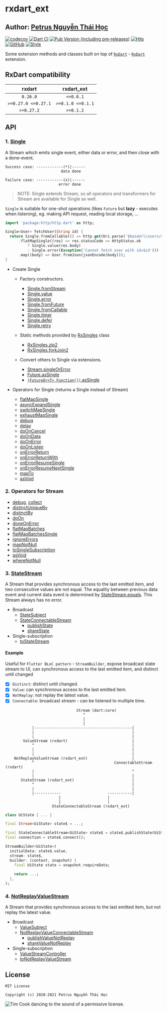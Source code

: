 # rxdart_ext

## Author: [Petrus Nguyễn Thái Học](https://github.com/hoc081098)

[![codecov](https://codecov.io/gh/hoc081098/rxdart_ext/branch/master/graph/badge.svg?token=OYMVzeUB1m)](https://codecov.io/gh/hoc081098/rxdart_ext)
[![Dart CI](https://github.com/hoc081098/rxdart_ext/actions/workflows/dart.yml/badge.svg)](https://github.com/hoc081098/rxdart_ext/actions/workflows/dart.yml)
[![Pub Version (including pre-releases)](https://img.shields.io/pub/v/rxdart_ext?include_prereleases)](https://pub.dev/packages/rxdart_ext)
[![Hits](https://hits.seeyoufarm.com/api/count/incr/badge.svg?url=https%3A%2F%2Fgithub.com%2Fhoc081098%2Frxdart_ext&count_bg=%2379C83D&title_bg=%23555555&icon=&icon_color=%23E7E7E7&title=hits&edge_flat=false)](https://hits.seeyoufarm.com)
[![GitHub](https://img.shields.io/github/license/hoc081098/rxdart_ext?color=4EB1BA)](https://opensource.org/licenses/MIT)
[![Style](https://img.shields.io/badge/lints-40c4ff.svg)](https://pub.dev/packages/lints)

Some extension methods and classes built on top of [`RxDart`](https://pub.dev/packages/rxdart) - [`RxDart`](https://pub.dev/packages/rxdart) extension.

## RxDart compatibility

|  rxdart   | rxdart_ext |
|  :---:    | :---:      |
|  `0.26.0`  | `<=0.0.1`     |
|  `>=0.27.0 <=0.27.1`  | `>=0.1.0 <=0.1.1`  |
|  `>=0.27.2`           | `>=0.1.2`  |


## API

### 1. [Single](https://pub.dev/documentation/rxdart_ext/latest/rxdart_ext/Single-class.html)

A Stream which emits single event, either data or error, and then close with a done-event.

```text
Success case: ------------(*)|------
                         data done

Failure case: ------------(x)|------
                        error done
```

> NOTE: Single extends Stream, so all operators and transformers for Stream are available for Single as well.

`Single` is suitable for one-shot operations (likes `Future` but **lazy** - executes when listening), eg. making API request, reading local storage, ...

```dart
import 'package:http/http.dart' as http;

Single<User> fetchUser(String id) {
  return Single.fromCallable(() => http.get(Uri.parse('$baseUrl/users/$id')))
      .flatMapSingle((res) => res.statusCode == HttpStatus.ok
          ? Single.value(res.body)
          : Single.error(Exception('Cannot fetch user with id=$id')))
      .map((body) => User.fromJson(jsonEncode(body)));
}
```

-   Create Single
    -   Factory constructors.
        -   [Single.fromStream](https://pub.dev/documentation/rxdart_ext/latest/rxdart_ext/Single/Single.fromStream.html)
        -   [Single.value](https://pub.dev/documentation/rxdart_ext/latest/rxdart_ext/Single/Single.value.html)
        -   [Single.error](https://pub.dev/documentation/rxdart_ext/latest/rxdart_ext/Single/Single.error.html)
        -   [Single.fromFuture](https://pub.dev/documentation/rxdart_ext/latest/rxdart_ext/Single/Single.fromFuture.html)
        -   [Single.fromCallable](https://pub.dev/documentation/rxdart_ext/latest/rxdart_ext/Single/Single.fromCallable.html)
        -   [Single.timer](https://pub.dev/documentation/rxdart_ext/latest/rxdart_ext/Single/Single.timer.html)
        -   [Single.defer](https://pub.dev/documentation/rxdart_ext/latest/rxdart_ext/Single/Single.defer.html)
        -   [Single.retry](https://pub.dev/documentation/rxdart_ext/latest/rxdart_ext/Single/Single.retry.html)

    -   Static methods provided by [RxSingles]() class
        -   [RxSingles.zip2](https://pub.dev/documentation/rxdart_ext/latest/rxdart_ext/RxSingles/zip2.html)
        -   [RxSingles.forkJoin2](https://pub.dev/documentation/rxdart_ext/latest/rxdart_ext/RxSingles/forkJoin2.html)
        
    -   Convert others to Single via extensions.
        -   [Stream.singleOrError](https://pub.dev/documentation/rxdart_ext/latest/rxdart_ext/SingleOrErrorStreamExtension/singleOrError.html)
        -   [Future.asSingle](https://pub.dev/documentation/rxdart_ext/latest/rxdart_ext/AsSingleFutureExtension/asSingle.html)
        -   [`(FutureOr<T> Function())`.asSingle](https://pub.dev/documentation/rxdart_ext/latest/rxdart_ext/AsSingleFunctionExtension/asSingle.html)

-   Operators for Single (returns a Single instead of Stream)
    -   [flatMapSingle](https://pub.dev/documentation/rxdart_ext/latest/rxdart_ext/FlatMapSingleExtension/flatMapSingle.html)
    -   [asyncExpandSingle](https://pub.dev/documentation/rxdart_ext/latest/rxdart_ext/AsyncExpandSingleExtension/asyncExpandSingle.html)
    -   [switchMapSingle](https://pub.dev/documentation/rxdart_ext/latest/rxdart_ext/SwitchMapSingleExtension/switchMapSingle.html)
    -   [exhaustMapSingle](https://pub.dev/documentation/rxdart_ext/latest/rxdart_ext/ExhaustMapSingleExtension/exhaustMapSingle.html)
    -   [debug](https://pub.dev/documentation/rxdart_ext/latest/rxdart_ext/DebugSingleExtension/debug.html)
    -   [delay](https://pub.dev/documentation/rxdart_ext/latest/rxdart_ext/DelaySingleExtension/delay.html)
    -   [doOnCancel](https://pub.dev/documentation/rxdart_ext/latest/rxdart_ext/DoSingleExtensions/doOnCancel.html)
    -   [doOnData](https://pub.dev/documentation/rxdart_ext/latest/rxdart_ext/DoSingleExtensions/doOnData.html)
    -   [doOnError](https://pub.dev/documentation/rxdart_ext/latest/rxdart_ext/DoSingleExtensions/doOnError.html)
    -   [doOnListen](https://pub.dev/documentation/rxdart_ext/latest/rxdart_ext/DoSingleExtensions/doOnListen.html)
    -   [onErrorReturn](https://pub.dev/documentation/rxdart_ext/latest/rxdart_ext/OnErrorResumeSingleExtensions/onErrorReturn.html)
    -   [onErrorReturnWith](https://pub.dev/documentation/rxdart_ext/latest/rxdart_ext/OnErrorResumeSingleExtensions/onErrorReturnWith.html)
    -   [onErrorResumeSingle](https://pub.dev/documentation/rxdart_ext/latest/rxdart_ext/OnErrorResumeSingleExtensions/onErrorResumeSingle.html)
    -   [onErrorResumeNextSingle](https://pub.dev/documentation/rxdart_ext/latest/rxdart_ext/OnErrorResumeSingleExtensions/onErrorResumeNextSingle.html)
    -   [mapTo](https://pub.dev/documentation/rxdart_ext/latest/rxdart_ext/MapToSingleExtension/mapTo.html)
    -   [asVoid](https://pub.dev/documentation/rxdart_ext/latest/rxdart_ext/AsVoidSingleExtension/asVoid.html)

### 2. Operators for Stream

- [debug](https://pub.dev/documentation/rxdart_ext/latest/rxdart_ext/DebugStreamExtension/debug.html), [collect](https://pub.dev/documentation/rxdart_ext/latest/rxdart_ext/CollectStreamExtension/collect.html)
- [distinctUniqueBy](https://pub.dev/documentation/rxdart_ext/latest/rxdart_ext/DistinctUniqueByStreamExtension/distinctUniqueBy.html)
- [distinctBy](https://pub.dev/documentation/rxdart_ext/latest/rxdart_ext/DistinctByExtension/distinctBy.html)
- [doOn](https://pub.dev/documentation/rxdart_ext/latest/rxdart_ext/DoOnStreamExtensions/doOn.html)
- [doneOnError](https://pub.dev/documentation/rxdart_ext/latest/rxdart_ext/DoneOnErrorStreamExtension/doneOnError.html)
- [flatMapBatches](https://pub.dev/documentation/rxdart_ext/latest/rxdart_ext/FlatMapBatchesStreamExtension/flatMapBatches.html)
- [flatMapBatchesSingle](https://pub.dev/documentation/rxdart_ext/latest/rxdart_ext/FlatMapBatchesStreamExtension/flatMapBatchesSingle.html)
- [ignoreErrors](https://pub.dev/documentation/rxdart_ext/latest/rxdart_ext/IgnoreErrorsStreamExtension/ignoreErrors.html)
- [mapNotNull](https://pub.dev/documentation/rxdart_ext/latest/rxdart_ext/MapNotNullStreamExtension/mapNotNull.html)
- [toSingleSubscription](https://pub.dev/documentation/rxdart_ext/latest/rxdart_ext/ToSingleSubscriptionStreamExtension/toSingleSubscriptionStream.html)
- [asVoid](https://pub.dev/documentation/rxdart_ext/latest/rxdart_ext/AsVoidStreamExtension/asVoid.html)
- [whereNotNull](https://pub.dev/documentation/rxdart_ext/latest/rxdart_ext/WhereNotNullStreamExtension/whereNotNull.html)

### 3. [StateStream](https://pub.dev/documentation/rxdart_ext/latest/rxdart_ext/StateStream-class.html)

A Stream that provides synchronous access to the last emitted item,
and two consecutive values are not equal.
The equality between previous data event and current data event is determined by [StateStream.equals]((https://pub.dev/documentation/rxdart_ext/latest/rxdart_ext/StateStream/equals.html)).
This Stream always has no error.

-   Broadcast
    - [StateSubject](https://pub.dev/documentation/rxdart_ext/latest/rxdart_ext/StateSubject-class.html)
    - [StateConnectableStream](https://pub.dev/documentation/rxdart_ext/latest/rxdart_ext/StateConnectableStream-class.html)
        - [publishState](https://pub.dev/documentation/rxdart_ext/latest/rxdart_ext/StateConnectableExtensions/publishState.html)
        - [shareState](https://pub.dev/documentation/rxdart_ext/latest/rxdart_ext/StateConnectableExtensions/shareState.html)
-   Single-subscription
    -   [toStateStream](https://pub.dev/documentation/rxdart_ext/latest/rxdart_ext/ToStateStreamExtension/toStateStream.html)

#### Example

Useful for `Flutter BLoC pattern` - `StreamBuilder`, expose broadcast state stream to UI, can synchronous access to the last emitted item, and distinct until changed

-   [x] `Distinct`: distinct until changed.
-   [x] `Value`: can synchronous access to the last emitted item.
-   [x] `NotReplay`: not replay the latest value.
-   [x] `Connectable`: broadcast stream - can be listened to multiple time.

```
                                Stream (dart:core)
                                   ^
                                   |
                                   |
            |--------------------------------------------|
            |                                            |
            |                                            |
        ValueStream (rxdart)                             |
            ^                                            |
            |                                            |
            |                                            |
    NotReplayValueStream (rxdart_ext)                    |
            ^                                    ConnectableStream (rxdart)
            |                                            ^
            |                                            |
       StateStream (rxdart_ext)                          |
            ^                                            |
            |                                            |
            |------------                     -----------|
                        |                     |
                        |                     |
                     StateConnectableStream (rxdart_ext)
```

```dart
class UiState { ... }

final Stream<UiState> state$ = ...;

final StateConnectableStream<UiState> state$ = state$.publishState(UiState.initial());
final connection = state$.connect();

StreamBuilder<UiState>(
  initialData: state$.value,
  stream: state$,
  builder: (context, snapshot) {
    final UiState state = snapshot.requireData;
    
    return ...;
  },
);

```

### 4. [NotReplayValueStream](https://pub.dev/documentation/rxdart_ext/latest/rxdart_ext/NotReplayValueStream-class.html)

A Stream that provides synchronous access to the last emitted item, but not replay the latest value.

-   Broadcast
    - [ValueSubject](https://pub.dev/documentation/rxdart_ext/latest/rxdart_ext/ValueSubject-class.html)
    - [NotReplayValueConnectableStream](https://pub.dev/documentation/rxdart_ext/latest/rxdart_ext/NotReplayValueConnectableStream-class.html)
        - [publishValueNotReplay](https://pub.dev/documentation/rxdart_ext/latest/rxdart_ext/ValueConnectableNotReplayStreamExtensions/publishValueNotReplay.html)
        - [shareValueNotReplay](https://pub.dev/documentation/rxdart_ext/latest/rxdart_ext/ValueConnectableNotReplayStreamExtensions/shareValueNotReplay.html)
-   Single-subscription
    -   [ValueStreamController](https://pub.dev/documentation/rxdart_ext/latest/rxdart_ext/ValueStreamController-class.html)
    -   [toNotReplayValueStream](https://pub.dev/documentation/rxdart_ext/latest/rxdart_ext/ToNotReplayValueStreamExtension/toNotReplayValueStream.html)
    
## License

    MIT License

    Copyright (c) 2020-2021 Petrus Nguyễn Thái Học

![Tim Cook dancing to the sound of a permissive license.](http://i.imgur.com/mONiWzj.gif)
